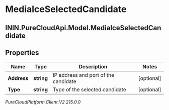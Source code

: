 # MediaIceSelectedCandidate

## ININ.PureCloudApi.Model.MediaIceSelectedCandidate

## Properties

|Name | Type | Description | Notes|
|------------ | ------------- | ------------- | -------------|
| **Address** | **string** | IP address and port of the candidate | [optional] |
| **Type** | **string** | Type of the selected candidate | [optional] |



_PureCloudPlatform.Client.V2 215.0.0_
